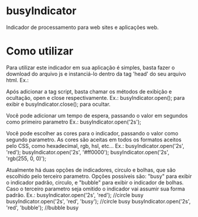 # busyIndicator
Indicador de processamento para web sites e aplicações web.


# Como utilizar
Para utilizar este indicador em sua aplicação é simples, basta fazer o download do arquivo js e instanciá-lo dentro da tag 'head' do seu arquivo html.
Ex.:
<script src="js/busyIndicator.js"></script>

Após adicionar a tag script, basta chamar os métodos de exibição e ocultação, open e close respectivamente.
Ex.:
busyIndicator.open(); para exibir e 
busyIndicator.close(); para ocultar.

Você pode adicionar um tempo de espera, passando o valor em segundos como primeiro parametro
Ex.:
busyIndicator.open('2s');

Você pode escolher as cores para o indicador, passando o valor como segundo parametro. As cores são aceitas em todos os formatos aceitos pelo CSS, como hexadecimal, rgb, hsl, etc...
Ex.:
busyIndicator.open('2s', 'red');
busyIndicator.open('2s', '#ff0000');
busyIndicator.open('2s', 'rgb(255, 0, 0)');

Atualmente há duas opções de indicadores, circulo e bolhas, que são escolhido pelo terceiro parametro. Opções possíveis são: "busy" para exibir o indicador padrão, circulo, e "bubble" para exibir o indicador de bolhas.
Caso o terceiro parametro seja omitido o indicador vai assumir sua forma padrão.
Ex.:
busyIndicator.open('2s', 'red');             //circle busy
busyIndicator.open('2s', 'red', 'busy');     //circle busy
busyIndicator.open('2s', 'red', 'bubble');   //bubble busy